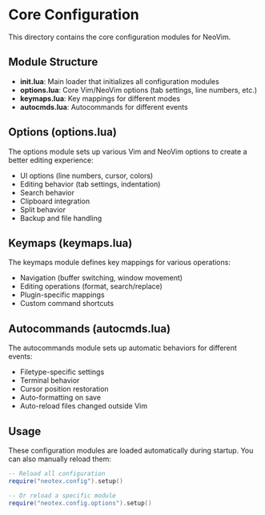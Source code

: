 # Core Configuration

This directory contains the core configuration modules for NeoVim.

## Module Structure

- **init.lua**: Main loader that initializes all configuration modules
- **options.lua**: Core Vim/NeoVim options (tab settings, line numbers, etc.)
- **keymaps.lua**: Key mappings for different modes
- **autocmds.lua**: Autocommands for different events

## Options (options.lua)

The options module sets up various Vim and NeoVim options to create a better editing experience:

- UI options (line numbers, cursor, colors)
- Editing behavior (tab settings, indentation)
- Search behavior
- Clipboard integration
- Split behavior
- Backup and file handling

## Keymaps (keymaps.lua)

The keymaps module defines key mappings for various operations:

- Navigation (buffer switching, window movement)
- Editing operations (format, search/replace)
- Plugin-specific mappings
- Custom command shortcuts

## Autocommands (autocmds.lua)

The autocommands module sets up automatic behaviors for different events:

- Filetype-specific settings
- Terminal behavior
- Cursor position restoration
- Auto-formatting on save
- Auto-reload files changed outside Vim

## Usage

These configuration modules are loaded automatically during startup. You can also manually reload them:

```lua
-- Reload all configuration
require("neotex.config").setup()

-- Or reload a specific module
require("neotex.config.options").setup()
```